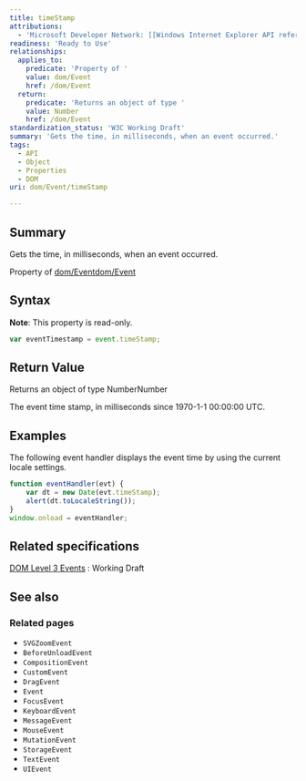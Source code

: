 ```yaml
---
title: timeStamp
attributions:
  - 'Microsoft Developer Network: [[Windows Internet Explorer API reference](http://msdn.microsoft.com/en-us/library/ie/hh828809%28v=vs.85%29.aspx) Article]'
readiness: 'Ready to Use'
relationships:
  applies_to:
    predicate: 'Property of '
    value: dom/Event
    href: /dom/Event
  return:
    predicate: 'Returns an object of type '
    value: Number
    href: /dom/Event
standardization_status: 'W3C Working Draft'
summary: 'Gets the time, in milliseconds, when an event occurred.'
tags:
  - API
  - Object
  - Properties
  - DOM
uri: dom/Event/timeStamp

---
```

## Summary

Gets the time, in milliseconds, when an event occurred.

Property of [dom/Event](/dom/Event)[dom/Event](/dom/Event)

## Syntax

**Note**: This property is read-only.

``` js
var eventTimestamp = event.timeStamp;
```

## Return Value

Returns an object of type NumberNumber

The event time stamp, in milliseconds since 1970-1-1 00:00:00 UTC.

## Examples

The following event handler displays the event time by using the current locale settings.

``` js
function eventHandler(evt) {
    var dt = new Date(evt.timeStamp);
    alert(dt.toLocaleString());
}
window.onload = eventHandler;
```

## Related specifications

[DOM Level 3 Events](http://www.w3.org/TR/DOM-Level-3-Events/)
:   Working Draft

## See also

### Related pages

-   `SVGZoomEvent`
-   `BeforeUnloadEvent`
-   `CompositionEvent`
-   `CustomEvent`
-   `DragEvent`
-   `Event`
-   `FocusEvent`
-   `KeyboardEvent`
-   `MessageEvent`
-   `MouseEvent`
-   `MutationEvent`
-   `StorageEvent`
-   `TextEvent`
-   `UIEvent`

